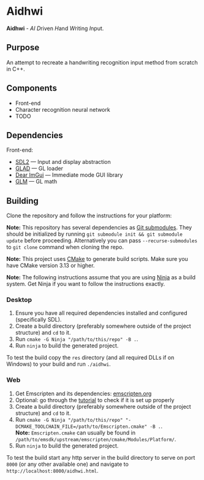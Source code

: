 # Aidhwi

**Aidhwi** - *AI* *D*riven *H*and *W*riting *I*nput.

## Purpose
An attempt to recreate a handwriting recognition input method from scratch in C++.

## Components
- Front-end
- Character recognition neural network
- TODO

## Dependencies
Front-end:
- [SDL2](https://libsdl.org/) &mdash; Input and display abstraction
- [GLAD](https://glad.dav1d.de/) &mdash; GL loader
- [Dear ImGui](https://github.com/ocornut/imgui) &mdash; Immediate mode GUI library
- [GLM](https://github.com/g-truc/glm) &mdash; GL math

## Building
Clone the repository and follow the instructions for your platform:

**Note:** This repository has several dependencies as [Git submodules](https://git-scm.com/book/en/v2/Git-Tools-Submodules).
They should be initialized by running `git submodule init && git submodule update` before proceeding.
Alternatively you can pass `--recurse-submodules` to `git clone` command when cloning the repo.

**Note:** This project uses [CMake](https://cmake.org) to generate build scripts.
Make sure you have CMake version 3.13 or higher.

**Note:** The following instructions assume that you are using [Ninja](https://ninja-build.org/) as a build system.
Get Ninja if you want to follow the instructions exactly.

### Desktop
1. Ensure you have all required dependencies installed and configured (specifically SDL).
2. Create a build directory (preferably somewhere outside of the project structure) and `cd` to it.
3. Run `cmake -G Ninja "/path/to/this/repo" -B .`.
4. Run `ninja` to build the generated project.

To test the build copy the `res` directory (and all required DLLs if on Windows) to your build and run `./aidhwi`.

### Web
1. Get Emscripten and its dependencies: [emscripten.org](https://emscripten.org)
2. Optional: go through the [tutorial](https://emscripten.org/docs/getting_started/Tutorial.html) to check if it is set up properly
3. Create a build directory (preferably somewhere outside of the project structure) and `cd` to it.
4. Run `cmake -G Ninja "/path/to/this/repo" "-DCMAKE_TOOLCHAIN_FILE=/path/to/Emscripten.cmake" -B .`.\
   **Note:** `Emscripten.cmake` can usually be found in `/path/to/emsdk/upstream/emscripten/cmake/Modules/Platform/`.
5. Run `ninja` to build the generated project.

To test the build start any http server in the build directory to serve on port `8000` (or any other available one) and navigate to `http://localhost:8000/aidhwi.html`.

